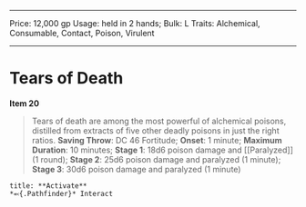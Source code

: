 
---
Price: 12,000 gp
Usage: held in 2 hands;
Bulk: L
Traits: Alchemical, Consumable, Contact, Poison, Virulent

---

# Tears of Death

**Item 20**

> Tears of death are among the most powerful of alchemical poisons, distilled from extracts of five other deadly poisons in just the right ratios.
**Saving Throw**: DC 46 Fortitude;
**Onset**: 1 minute;
**Maximum Duration**: 10 minutes;
**Stage 1**: 18d6 poison damage and [[Paralyzed]] (1 round);
**Stage 2**: 25d6 poison damage and paralyzed (1 minute);
**Stage 3**: 30d6 poison damage and paralyzed (1 minute)

```ad-embed-ability
title: **Activate**
*⬻{.Pathfinder}* Interact 
```
